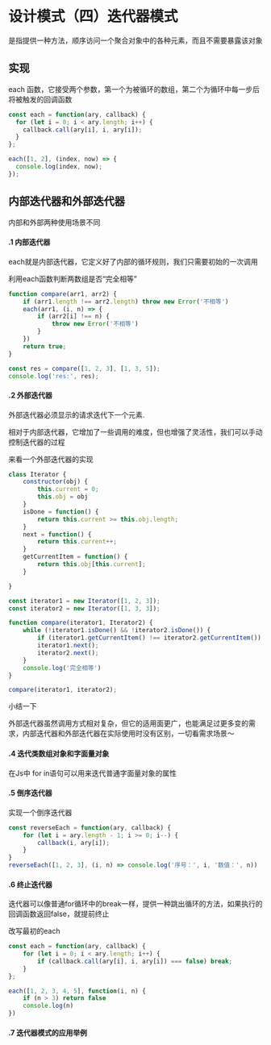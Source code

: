 # 设计模式（四）迭代器模式

是指提供一种方法，顺序访问一个聚合对象中的各种元素，而且不需要暴露该对象

## 实现

each 函数，它接受两个参数，第一个为被循环的数组，第二个为循环中每一步后将被触发的回调函数

```js
const each = function(ary, callback) {
  for (let i = 0; i < ary.length; i++) {
    callback.call(ary[i], i, ary[i]);
  }
};

each([1, 2], (index, now) => {
  console.log(index, now);
});
```
## 内部迭代器和外部迭代器

内部和外部两种使用场景不同

#### .1 内部迭代器

each就是内部迭代器，它定义好了内部的循环规则，我们只需要初始的一次调用

利用each函数判断两数组是否“完全相等”

```js
function compare(arr1, arr2) {
    if (arr1.length !== arr2.length) throw new Error('不相等')
    each(arr1, (i, n) => {
        if (arr2[i] !== n) {
            throw new Error('不相等')
        }
    })
    return true;
}

const res = compare([1, 2, 3], [1, 3, 5]);
console.log('res:', res);
```

#### .2 外部迭代器

外部迭代器必须显示的请求迭代下一个元素.

相对于内部迭代器，它增加了一些调用的难度，但也增强了灵活性，我们可以手动控制迭代器的过程

来看一个外部迭代器的实现

```js
class Iterator {
    constructor(obj) {
        this.current = 0;
        this.obj = obj
    }
    isDone = function() {
        return this.current >= this.obj.length;
    }
    next = function() {
        return this.current++;
    }
    getCurrentItem = function() {
        return this.obj[this.current];
    }

}

const iterator1 = new Iterator([1, 2, 3]);
const iterator2 = new Iterator([1, 3, 3]);

function compare(iterator1, Iterator2) {
    while (!iterator1.isDone() && !iterator2.isDone()) {
        if (iterator1.getCurrentItem() !== iterator2.getCurrentItem()) throw new Error('不相等');
        iterator1.next();
        iterator2.next();
    }
    console.log('完全相等')
}

compare(iterator1, iterator2);
```

小结一下

外部迭代器虽然调用方式相对复杂，但它的适用面更广，也能满足过更多变的需求，内部迭代器和外部迭代器在实际使用时没有区别，一切看需求场景～


#### .4 迭代类数组对象和字面量对象

在Js中 for in语句可以用来迭代普通字面量对象的属性

#### .5 倒序迭代器

实现一个倒序迭代器

```js
const reverseEach = function(ary, callback) {
    for (let i = ary.length - 1; i >= 0; i--) {
        callback(i, ary[i]);
    }
}
reverseEach([1, 2, 3], (i, n) => console.log('序号：', i, '数值：', n))
```

#### .6 终止迭代器

迭代器可以像普通for循环中的break一样，提供一种跳出循环的方法，如果执行的回调函数返回false，就提前终止

改写最初的each

```js
const each = function(ary, callback) {
    for (let i = 0; i < ary.length; i++) {
        if (callback.call(ary[i], i, ary[i]) === false) break;
    }
};

each([1, 2, 3, 4, 5], function(i, n) {
    if (n > 3) return false
    console.log(n)
})
```

#### .7 迭代器模式的应用举例

```js

```
